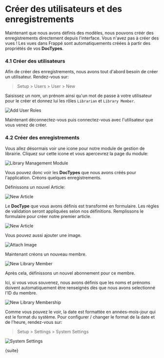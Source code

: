 # Créer des utilisateurs et des enregistrements

Maintenant que nous avons définis des modèles, nous pouvons créér des enregistrements directement depuis l'interface. Vous
n'avez pas à créer des vues ! Les vues dans Frappé sont automatiquements créées à partir des propriétés de vos **DocTypes**.

### 4.1 Créer des utilisateurs

Afin de créer des enregistrements, nous avons tout d'abord besoin de créer un utilisateur. Rendez-vous sur:

> Setup > Users > User > New

Saisissez un nom, un prénom ainsi qu'un mot de passe à votre utilisateur pour le créer et donnez lui les rôles  `Librarian`
 et `Library Member`.

<img class="screenshot" alt="Add User Roles" src="/docs/assets/img/add_user_roles.png">

Maintenant déconnectez-vous puis connectez-vous avec l'utilisateur que vous venez de créer.

### 4.2 Créer des enregistrements

Vous allez désormais voir une icone pour notre module de gestion de librairie. Cliquez sur cette icone et vous apercevrez
la page du module:

<img class="screenshot" alt="Library Management Module" src="/docs/assets/img/lib_management_module.png">

Vous pouvez donc voir les **DocTypes** que nous avons créés pour l'application. Créons quelques enregistrements.

Définissons un nouvel Article:

<img class="screenshot" alt="New Article" src="/docs/assets/img/new_article_blank.png">

Le **DocType** que vous avons définis est transformé en formulaire. Les règles de validation seront appliquées selon nos
définitions. Remplissons le formulaire pour créer notre premier article.

<img class="screenshot" alt="New Article" src="/docs/assets/img/new_article.png">

Vous pouvez aussi ajouter une image.

<img class="screenshot" alt="Attach Image" src="/docs/assets/img/attach_image.gif">

Maintenant créons un nouveau membre.

<img class="screenshot" alt="New Library Member" src="/docs/assets/img/new_member.png">

Après cela, définissons un nouvel abonnement pour ce membre.

Ici, si vous vous souvenez, nous avons définis que les noms et prénoms doivent automatiquement être renseignés dès que nous
avons selectionné l'ID du membre.

<img class="screenshot" alt="New Library Membership" src="/docs/assets/img/new_lib_membership.png">

Comme vous pouvez le voir, la date est formattée en années-mois-jour qui est le format du système. Pour configurer / changer 
le format de la date et de l'heure, rendez-vous sur:

> Setup > Settings > System Settings

<img class="screenshot" alt="System Settings" src="/docs/assets/img/system_settings.png">

{suite}
